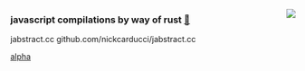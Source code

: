 [<img align="right" src="https://www.dl.dropboxusercontent.com/s/e4ce5rryq0lh1f4/jabstract.png?dl=0">](https://www.pngall.com/igloo-png/download/36342)

### javascript compilations by way of rust [🐋](https://www.deviantart.com/lg-design/art/Killerwhale-PNG-303330145)

jabstract.cc
github.com/nickcarducci/jabstract.cc

[alpha](https://github.com/NickCarducci/mastercard-backbank/tree/main/src/source/eglue)
